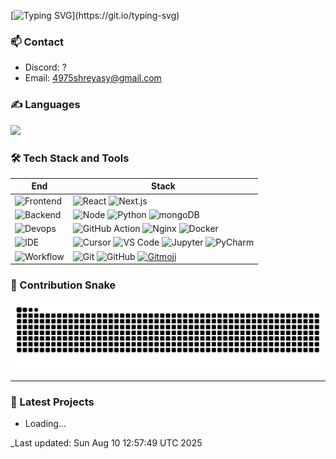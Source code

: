 [![Typing SVG](https://readme-typing-svg.demolab.com?font=Fira+Code&pause=1000&vCenter=true&width=435&lines=Hey%F0%9F%91%8B%2C+I'm+Shreyas.;A+Full-Stack+Developer.;An+Open+Source+Contributor.)](https://git.io/typing-svg)


### 📫 Contact

- Discord: ?
- Email: 4975shreyasy@gmail.com

### ✍️ Languages
<!-- LANGUAGES_START -->

<!-- ![HTML](https://img.shields.io/badge/-HTML-E34F26?style=flat&logo=html5&logoColor=white) ![JavaScript](https://img.shields.io/badge/-JavaScript-C69D00?style=flat&logo=javascript&logoColor=white) ![TypeScript](https://img.shields.io/badge/-TypeScript-2f74c0?style=flat&logo=typescript&logoColor=white) ![CSS](https://img.shields.io/badge/-CSS-254bdd?style=flat&logo=css3) ![Python](https://img.shields.io/badge/-Python-2b5b83?style=flat&logo=python&logoColor=ffdf76) ![CMD](https://img.shields.io/badge/-CMD-4D4D4D?style=flat&logo=windows-terminal&logoColor=white) -->

<td>
    <picture>
      <source media="(prefers-color-scheme: dark)" srcset="https://github-readme-stats.vercel.app/api/top-langs/?username=shrx404&theme=vue-dark&layout=compact&hide_border=true">
      <source media="(prefers-color-scheme: light)" srcset="https://github-readme-stats.vercel.app/api/top-langs/?username=shrx404&theme=vue&layout=compact&hide_border=true">
      <img src="https://github-readme-stats.vercel.app/api/top-langs/?username=shrx404&theme=vue&layout=compact&hide_border=true">
    </picture>
</td>
<!-- LANGUAGES_END -->

### 🛠 Tech Stack and Tools

| End                                                                  | Stack                                                                                                                                                                                                                                                                                                                       |
| -------------------------------------------------------------------- | --------------------------------------------------------------------------------------------------------------------------------------------------------------------------------------------------------------------------------------------------------------------------------------------------------------------------- |
| ![Frontend](https://img.shields.io/badge/-Frontend-black?style=flat) | ![React](https://img.shields.io/badge/-React-52BAD7?style=flat&logo=react&logoColor=white) ![Next.js](https://img.shields.io/badge/-Next.js-000000?style=flat&logo=next.js&logoColor=white) |
| ![Backend](https://img.shields.io/badge/-Backend-black?style=flat)   | ![Node](https://img.shields.io/badge/-Node-white?style=flat&logo=node.js) ![Python](https://img.shields.io/badge/-Python-3776AB?style=flat&logo=python&logoColor=white) ![mongoDB](https://img.shields.io/badge/-mongoDB-white?style=flat&logo=mongodb)                                                                                                                                                                   |
| ![Devops](https://img.shields.io/badge/-Devops-black?style=flat)     | ![GitHub Action][gitHub-action]  ![Nginx](https://img.shields.io/badge/-Nginx-CEF1D1?style=flat&logo=nginx)  ![Docker](https://img.shields.io/badge/-Docker-cbe3f2?style=flat&logo=docker)                                                                                                                                                                    |
| ![IDE](https://img.shields.io/badge/-IDE-black?style=flat)           | ![Cursor](https://img.shields.io/badge/-Cursor-000000?style=flat&logo=cursor&logoColor=white) ![VS Code](https://img.shields.io/badge/-VS_Code-007ACC?style=flat&logo=visualstudiocode&logoColor=white) ![Jupyter](https://img.shields.io/badge/-Jupyter-F37626?style=flat&logo=jupyter&logoColor=white) ![PyCharm](https://img.shields.io/badge/-PyCharm-3a3a3a?style=flat&logo=pycharm)                                                  |
| ![Workflow](https://img.shields.io/badge/-Ohter-black?style=flat)           | ![Git](https://img.shields.io/badge/-Git-black?style=flat&logo=git) ![GitHub](https://img.shields.io/badge/-GitHub-black?style=flat&logo=github)     [![Gitmoji][gitmoji]][gcw]                                                                                           |

[gitHub-action]: https://img.shields.io/badge/-GitHub_Actions-black?style=flat&logo=github
[gitmoji]: https://img.shields.io/badge/-😉_Gitmoji_Commit_Workflow-black?style=flat
[gcw]: https://github.com/arvinxx/gitmoji-commit-workflow


<!-- ### 📊 GitHub Stats

<table>
  <tbody>
    <tr>
      <td>
        <picture>
          <source media="(prefers-color-scheme: dark)" srcset="https://github-readme-stats.vercel.app/api?username=shrx404&theme=vue-dark&show_icons=true&hide_border=true">
          <source media="(prefers-color-scheme: light)" srcset="https://github-readme-stats.vercel.app/api?username=shrx404&theme=vue&show_icons=true&hide_border=true">
          <img src="https://github-readme-stats.vercel.app/api?username=shrx404&theme=vue&show_icons=true&hide_border=true">
        </picture>
      </td>
    </tr>
  </tbody>
</table> -->

### 🐍 Contribution Snake

<picture>
  <source media="(prefers-color-scheme: dark)" srcset="https://raw.githubusercontent.com/ayangweb/ayangweb/master/assets/github-contribution-grid-snake-dark.svg">
  <source media="(prefers-color-scheme: light)" srcset="https://raw.githubusercontent.com/ayangweb/ayangweb/master/assets/github-contribution-grid-snake.svg">
  <img alt="github contribution grid snake animation" src="https://raw.githubusercontent.com/ayangweb/ayangweb/master/assets/github-contribution-grid-snake.svg">
</picture>

---

### 🔭 Latest Projects
<!-- PROJECTS_START -->
- Loading...
<!-- PROJECTS_END -->

_Last updated: <!-- LAST_UPDATED --> Sun Aug 10 12:57:49 UTC 2025
